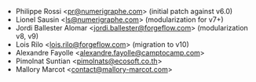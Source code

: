 - Philippe Rossi \<<pr@numerigraphe.com>\> (initial patch against v6.0)
- Lionel Sausin \<<ls@numerigraphe.com>\> (modularization for v7+)
- Jordi Ballester Alomar \<<jordi.ballester@forgeflow.com>\>
  (modularization v8, v9)
- Lois Rilo \<<lois.rilo@forgeflow.com>\> (migration to v10)
- Alexandre Fayolle \<<alexandre.fayolle@camptocamp.com>\>
- Pimolnat Suntian \<<pimolnats@ecosoft.co.th>\>
- Mallory Marcot \<<contact@mallory-marcot.com>\>
